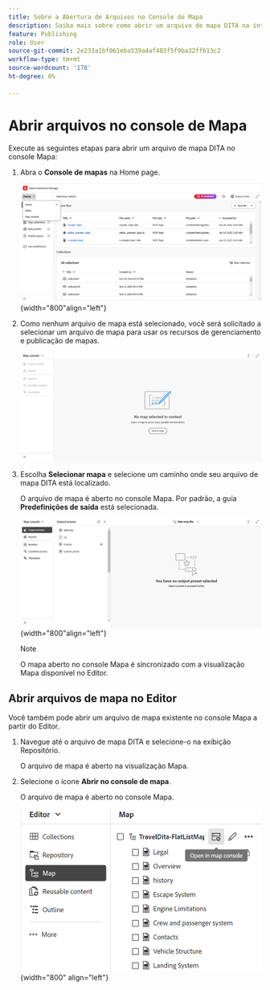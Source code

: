 ```yaml
---
title: Sobre a Abertura de Arquivos no Console do Mapa
description: Saiba mais sobre como abrir um arquivo de mapa DITA na interface do Console de mapas do Adobe Experience Manager Guides.
feature: Publishing
role: User
source-git-commit: 2e233a1bf061eba539a4af483f5f9ba32ff613c2
workflow-type: tm+mt
source-wordcount: '178'
ht-degree: 0%

---
```


# Abrir arquivos no console de Mapa

Execute as seguintes etapas para abrir um arquivo de mapa DITA no console Mapa:

1. Abra o **Console de mapas** na Home page.

   ![Novo(a) ](images/map-console-home-page.png){width="800"align="left"}

2. Como nenhum arquivo de mapa está selecionado, você será solicitado a selecionar um arquivo de mapa para usar os recursos de gerenciamento e publicação de mapas.

   ![Novo](images/empty-screen-map-console.png)

3. Escolha **Selecionar mapa** e selecione um caminho onde seu arquivo de mapa DITA está localizado.

   O arquivo de mapa é aberto no console Mapa. Por padrão, a guia **Predefinições de saída** está selecionada.

   ![Novo](images/map-console-screen.png){width="800"align="left"}

   >[!NOTE]
   >
   >  O mapa aberto no console Mapa é sincronizado com a visualização Mapa disponível no Editor.

## Abrir arquivos de mapa no Editor

Você também pode abrir um arquivo de mapa existente no console Mapa a partir do Editor.

1. Navegue até o arquivo de mapa DITA e selecione-o na exibição Repositório.

   O arquivo de mapa é aberto na visualização Mapa.

2. Selecione o ícone **Abrir no console de mapa**.

   O arquivo de mapa é aberto no console Mapa.

   ![Novo(a) ](images/map-console.png){width="800" align="left"}





